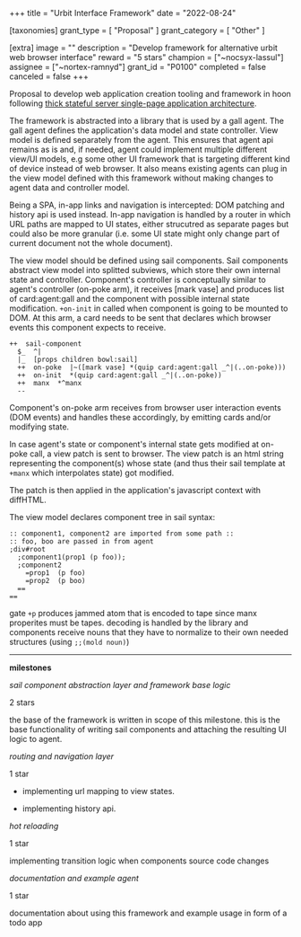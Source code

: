 +++
title = "Urbit Interface Framework" 
date = "2022-08-24"

[taxonomies]
grant_type = [ "Proposal" ]
grant_category = [ "Other" ]

[extra]
image = ""
description = "Develop framework for alternative urbit web browser interface"
reward = "5 stars"
champion = ["~nocsyx-lassul"]
assignee = ["~nortex-ramnyd"]
grant_id = "P0100"
completed = false
canceled = false
+++

Proposal to develop web application creation tooling and framework in hoon following [thick stateful server single-page application architecture](https://en.wikipedia.org/wiki/Single-page_application#Thick_stateful_server_architecture).

The framework is abstracted into a library that is used by a gall agent. The gall agent defines the application's data model and state controller. View model is defined separately from the agent. This ensures that agent api remains as is and, if needed, agent could implement multiple different view/UI models, e.g some other UI framework that is targeting different kind of device instead of web browser. It also means existing agents can plug in the view model defined with this framework without making changes to agent data and controller model.

Being a SPA, in-app links and navigation is intercepted: DOM patching and history api is used instead. In-app navigation is handled by a router in which URL paths are mapped to UI states, either strucutred as separate pages but could also be more granular (i.e. some UI state might only change part of current document not the whole document).

The view model should be defined using sail components. Sail components abstract view model into splitted subviews, which store their own internal state and controller. Component's controller is conceptually similar to agent's controller (on-poke arm), it receives  [mark vase] and produces list of card:agent:gall and the component with possible internal state modification. `+on-init` in called when component is going to be mounted to DOM. At this arm, a card needs to be sent that declares which browser events this component expects to receive.

```
++  sail-component
  $_  ^|
  |_  [props children bowl:sail]
  ++  on-poke  |~([mark vase] *(quip card:agent:gall _^|(..on-poke)))
  ++  on-init  *(quip card:agent:gall _^|(..on-poke))
  ++  manx  *^manx
  --
```

Component's on-poke arm receives from browser user interaction events (DOM events) and handles these accordingly, by emitting cards and/or modifying state.

In case agent's state or component's internal state gets modified at on-poke call, a view patch is sent to browser. The view patch is an html string representing the component(s) whose state (and thus their sail template at `+manx` which interpolates state) got modified.

The patch is then applied in the application's javascript context with diffHTML.

The view model declares component tree in sail syntax:

```
:: component1, component2 are imported from some path :: 
:: foo, boo are passed in from agent
;div#root
  ;component1(prop1 (p foo));
  ;component2
    =prop1  (p foo)
    =prop2  (p boo)
  ==
==
```

gate `+p` produces jammed atom that is encoded to tape since manx properites must be tapes. decoding is handled by the library and components receive nouns that they have to normalize to their own needed structures (using `;;(mold noun)`)

---

**milestones**

_sail component abstraction layer and framework base logic_

2 stars

the base of the framework is written in scope of this milestone. this is the base functionality of writing sail components and attaching the resulting UI logic to agent.

_routing and navigation layer_

1 star

- implementing url mapping to view states.

- implementing history api.

_hot reloading_

1 star

implementing transition logic when components source code changes

_documentation and example agent_

1 star

documentation about using this framework and example usage in form of a todo app
